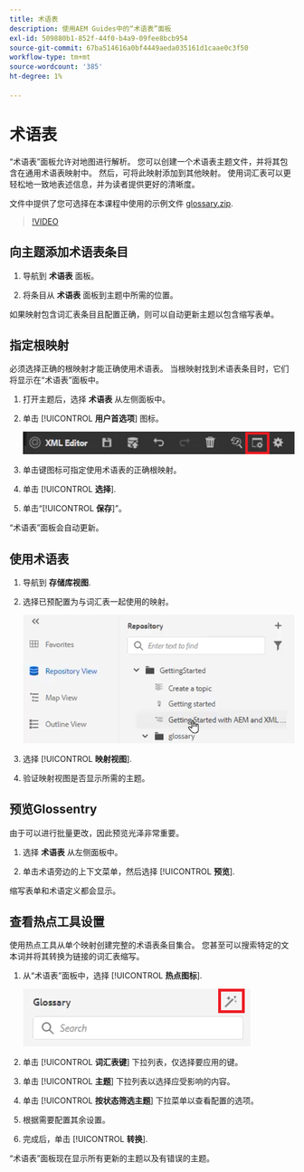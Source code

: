 ```yaml
---
title: 术语表
description: 使用AEM Guides中的“术语表”面板
exl-id: 509880b1-852f-44f0-b4a9-09fee8bcb954
source-git-commit: 67ba514616a0bf4449aeda035161d1caae0c3f50
workflow-type: tm+mt
source-wordcount: '385'
ht-degree: 1%

---
```


# 术语表

“术语表”面板允许对地图进行解析。 您可以创建一个术语表主题文件，并将其包含在通用术语表映射中。 然后，可将此映射添加到其他映射。 使用词汇表可以更轻松地一致地表述信息，并为读者提供更好的清晰度。

文件中提供了您可选择在本课程中使用的示例文件 [glossary.zip](assets/glossary.zip).

>[!VIDEO](https://video.tv.adobe.com/v/342765?quality=12&learn=on)

## 向主题添加术语表条目

1. 导航到 **术语表** 面板。

1. 将条目从 **术语表** 面板到主题中所需的位置。

如果映射包含词汇表条目且配置正确，则可以自动更新主题以包含缩写表单。

## 指定根映射

必须选择正确的根映射才能正确使用术语表。 当根映射找到术语表条目时，它们将显示在“术语表”面板中。

1. 打开主题后，选择 **术语表** 从左侧面板中。

1. 单击 [!UICONTROL **用户首选项**] 图标。

   ![用户偏好设置图标](images/reuse/user-prefs-icon.png)

1. 单击键图标可指定使用术语表的正确根映射。

1. 单击 [!UICONTROL **选择**].

1. 单击“[!UICONTROL **保存**]”。

“术语表”面板会自动更新。

## 使用术语表

1. 导航到 **存储库视图**.

1. 选择已预配置为与词汇表一起使用的映射。

   ![预配置图图标](images/lesson-10/preconfig-map.png)

1. 选择 [!UICONTROL **映射视图**].

1. 验证映射视图是否显示所需的主题。

## 预览Glossentry

由于可以进行批量更改，因此预览光泽非常重要。

1. 选择 **术语表** 从左侧面板中。

1. 单击术语旁边的上下文菜单，然后选择 [!UICONTROL **预览**].

缩写表单和术语定义都会显示。

## 查看热点工具设置

使用热点工具从单个映射创建完整的术语表条目集合。 您甚至可以搜索特定的文本词并将其转换为链接的词汇表缩写。

1. 从“术语表”面板中，选择 [!UICONTROL **热点图标**].

   ![热点图标](images/lesson-10/hotspot-icon.png)

1. 单击 [!UICONTROL **词汇表键**] 下拉列表，仅选择要应用的键。

1. 单击 [!UICONTROL **主题**] 下拉列表以选择应受影响的内容。

1. 单击 [!UICONTROL **按状态筛选主题**] 下拉菜单以查看配置的选项。

1. 根据需要配置其余设置。

1. 完成后，单击 [!UICONTROL **转换**].

“术语表”面板现在显示所有更新的主题以及有错误的主题。
